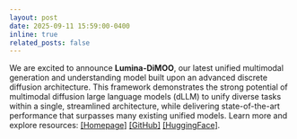 ```yaml
---
layout: post
date: 2025-09-11 15:59:00-0400
inline: true
related_posts: false
---
```


We are excited to announce **Lumina-DiMOO**, our latest unified multimodal generation and understanding model built upon an advanced discrete diffusion architecture. This framework demonstrates the strong potential of multimodal diffusion large language models (dLLM) to unify diverse tasks within a single, streamlined architecture, while delivering state-of-the-art performance that surpasses many existing unified models. Learn more and explore resources: [[Homepage]](https://synbol.github.io/Lumina-DiMOO/) [[GitHub]](https://github.com/Alpha-VLLM/Lumina-DiMOO) [[HuggingFace]](https://huggingface.co/Alpha-VLLM/Lumina-DiMOO).